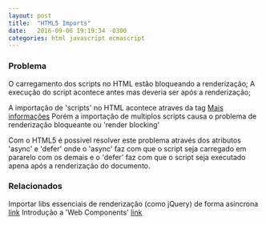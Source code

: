 ```yaml
---
layout: post
title:  "HTML5 Imports"
date:   2016-09-06 19:19:34 -0300
categories: html javascript ecmascript
---
```


### Problema
O carregamento dos scripts no HTML estão bloqueando a renderização;
A execução do script acontece antes mas deveria ser após a renderização;


A importação de 'scripts' no HTML acontece atraves da tag <script></script> [Mais informações][mdn-script] Porém a importação de multiplos scripts causa o problema de renderização bloqueante ou 'render blocking'


<script src="exemplo1.js"></script>
<script src="exemplo2.js"></script>
<script src="exemplo3.js"></script>

Com o HTML5 é possivel resolver este problema através dos atributos 'async' e 'defer' onde o 'async' faz com que o script seja carregado em pararelo com os demais e o 'defer' faz com que o script seja executado apena após a renderização do documento.

<script async defer src="exemplo1.js"></script>
<script async defer src="exemplo2.js"></script>
<script async defer src="exemplo3.js"></script>


### Relacionados

Importar libs essenciais de renderização (como jQuery) de forma asincrona [link][async-advanced]
Introdução a 'Web Components' [link][web-components]

[mdn-script]: https://developer.mozilla.org/pt-BR/docs/Web/HTML/Element/script
[async-advanced]: https://varvy.com/pagespeed/critical-render-path.html
[web-components]: http://webcomponents.org/articles/introduction-to-html-imports/

